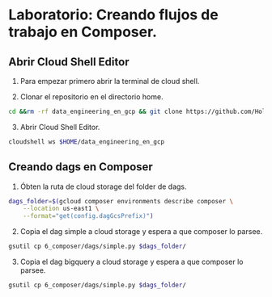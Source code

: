 # Laboratorio: Creando flujos de trabajo en Composer.

## Abrir Cloud Shell Editor

1. Para empezar primero abrir la terminal de cloud shell.

2. Clonar el repositorio en el directorio home.

```bash
cd &&rm -rf data_engineering_en_gcp && git clone https://github.com/HolaGCP/data_engineering_en_gcp.git
```

3. Abrir Cloud Shell Editor.

```bash
cloudshell ws $HOME/data_engineering_en_gcp
```
## Creando dags en Composer

1. Óbten la ruta de cloud storage del folder de dags.

```bash
dags_folder=$(gcloud composer environments describe composer \
    --location us-east1 \
    --format="get(config.dagGcsPrefix)")
```
2. Copia el dag simple a cloud storage y espera a que composer lo parsee.

```bash
gsutil cp 6_composer/dags/simple.py $dags_folder/
```

3. Copia el dag bigquery a cloud storage y espera a que composer lo parsee.

```bash
gsutil cp 6_composer/dags/simple.py $dags_folder/
```